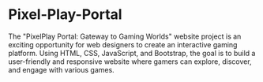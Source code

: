 # Pixel-Play-Portal
The "PixelPlay Portal: Gateway to Gaming Worlds" website project is an exciting opportunity for web designers to create an interactive gaming platform. Using HTML, CSS, JavaScript, and Bootstrap, the goal is to build a user-friendly and responsive website where gamers can explore, discover, and engage with various games.
